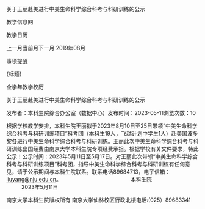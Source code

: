 






关于王丽赴美进行中美生命科学综合科考与科研训练的公示





























教学信息网







































教学日历



上一月当前月下一月
2019年08月





事项提醒


{标题}


全学年教学校历
























关于王丽赴美进行中美生命科学综合科考与科研训练的公示

发布者：本科生院综合办公室（数据中心）发布时间：2023-05-11浏览次数：10

根据学校教学安排，本科生院王丽拟于2023年8月10日至25日带领“中美生命科学综合科考与科研训练项目”科考团（本科生19人，飞越计划中学生1人）赴美国波多黎各进行中美生命科学综合科考与科研训练。王丽此次中美生命科学综合科考与科研训练出国经费由南京大学本科生院专项经费承担。根据学校有关文件要求，特此公示！公示时间：2023年5月11日至5月17日。对王丽此次带领“中美生命科学综合科考与科研训练项目”科考团，指导中美生命科学综合科考与科研训练有任何意见，请于公示期间与本科生院联系。联系电话89684713，电子信箱：liuyang@nju.edu.cn。                                              本科生院                                         2023年5月11日

















南京大学本科生院版权所有
南京大学仙林校区行政北楼电话:(025）89683341






















